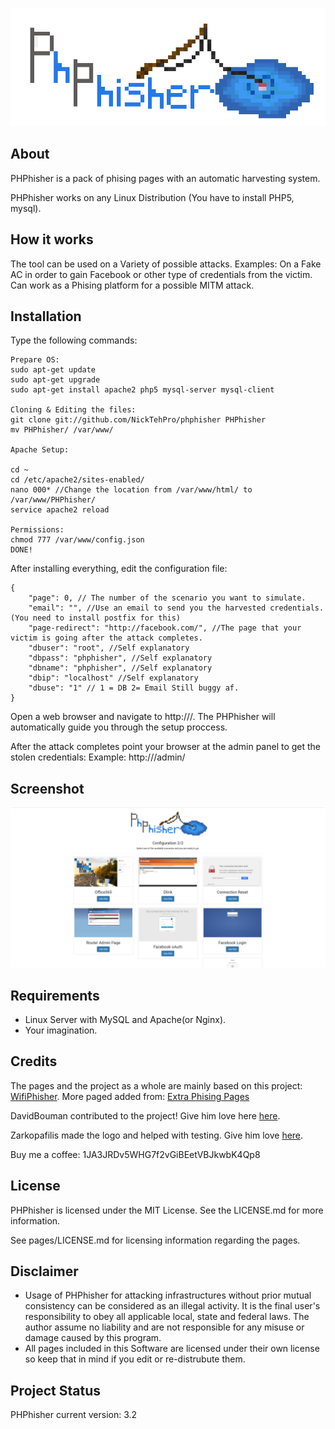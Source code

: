 <p align="center"><img src="https://raw.githubusercontent.com/NickTehPro/PHPhisher/master/logo.png" /></p>

## About
PHPhisher is a pack of phising pages with an automatic harvesting system.

PHPhisher works on any Linux Distribution (You have to install PHP5, mysql).

## How it works
The tool can be used on a Variety of possible attacks.
Examples:
On a Fake AC in order to gain Facebook or other type of credentials from the victim.
Can work as a Phising platform for a possible MITM attack.

## Installation 
Type the following commands:
```
Prepare OS:
sudo apt-get update
sudo apt-get upgrade
sudo apt-get install apache2 php5 mysql-server mysql-client

Cloning & Editing the files:
git clone git://github.com/NickTehPro/phphisher PHPhisher 
mv PHPhisher/ /var/www/ 

Apache Setup:

cd ~
cd /etc/apache2/sites-enabled/
nano 000* //Change the location from /var/www/html/ to /var/www/PHPhisher/
service apache2 reload

Permissions:
chmod 777 /var/www/config.json
DONE!
```
After installing everything, edit the configuration file:
```
{
	"page": 0, // The number of the scenario you want to simulate.
	"email": "", //Use an email to send you the harvested credentials. (You need to install postfix for this)
	"page-redirect": "http://facebook.com/", //The page that your victim is going after the attack completes.
	"dbuser": "root", //Self explanatory 
	"dbpass": "phphisher", //Self explanatory 
	"dbname": "phphisher", //Self explanatory 
	"dbip": "localhost" //Self explanatory 
	"dbuse": "1" // 1 = DB 2= Email Still buggy af.
}
```
Open a web browser and navigate to http://<yourip>/. The PHPhisher will automatically guide you through the setup proccess.

After the attack completes point your browser at the admin panel to get the stolen credentials: 
Example: http://<yourip>/admin/

## Screenshot 
<p align="center"><img src="https://raw.githubusercontent.com/NickTehPro/PHPhisher/master/demo.jpg"/></p>

## Requirements
* Linux Server with MySQL and Apache(or Nginx). 
* Your imagination.

## Credits
The pages and the project as a whole are mainly based on this project:
<a href="https://github.com/wifiphisher/wifiphisher">WifiPhisher</a>. 
More paged added from:
<a href="https://github.com/wifiphisher/extra-phishing-pages/">Extra Phising Pages </a>

DavidBouman contributed to the project! Give him love here <a href="https://github.com/davidbouman">here</a>.

Zarkopafilis made the logo and helped with testing. Give him love <a href="https://github.com/Zarkopafilis">here</a>. 

Buy me a coffee: 1JA3JRDv5WHG7f2vGiBEetVBJkwbK4Qp8

## License

PHPhisher is licensed under the MIT License. See the LICENSE.md for more information.

See pages/LICENSE.md for licensing information regarding the pages.

## Disclaimer
* Usage of PHPhisher for attacking infrastructures without prior mutual consistency can be considered as an illegal activity. 
It is the final user's responsibility to obey all applicable local, state and federal laws. 
The author assume no liability and are not responsible for any misuse or damage caused by this program.
* All pages included in this Software are licensed under their own license so keep that in mind if you edit or re-distrubute them.

## Project Status 
PHPhisher current version: 3.2